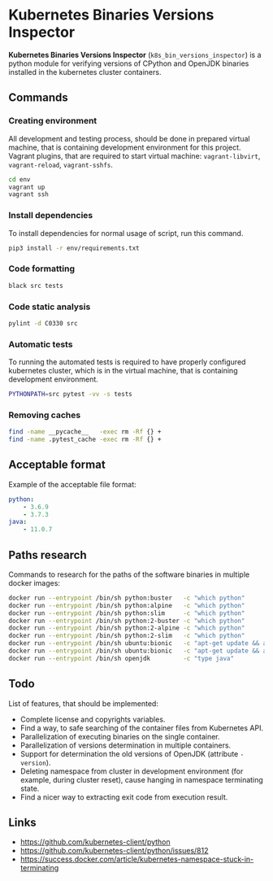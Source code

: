 # Kubernetes Binaries Versions Inspector

**Kubernetes Binaries Versions Inspector** (`k8s_bin_versions_inspector`) is a
python module for verifying versions of CPython and OpenJDK binaries installed
in the kubernetes cluster containers.

## Commands

### Creating environment

All development and testing process, should be done in prepared virtual machine,
that is containing development environment for this project. Vagrant plugins,
that are required to start virtual machine: `vagrant-libvirt`, `vagrant-reload`,
`vagrant-sshfs`.

```bash
cd env
vagrant up
vagrant ssh
```

### Install dependencies

To install dependencies for normal usage of script, run this command.

```bash
pip3 install -r env/requirements.txt
```

### Code formatting

```bash
black src tests
```

### Code static analysis

```bash
pylint -d C0330 src
```

### Automatic tests

To running the automated tests is required to have properly configured
kubernetes cluster, which is in the virtual machine, that is containing
development environment.

```bash
PYTHONPATH=src pytest -vv -s tests
```

### Removing caches

```bash
find -name __pycache__   -exec rm -Rf {} +
find -name .pytest_cache -exec rm -Rf {} +
```

## Acceptable format

Example of the acceptable file format:
```yaml
python:
    - 3.6.9
    - 3.7.3
java:
    - 11.0.7
```

## Paths research

Commands to research for the paths
of the software binaries in multiple docker images:
```bash
docker run --entrypoint /bin/sh python:buster   -c "which python"
docker run --entrypoint /bin/sh python:alpine   -c "which python"
docker run --entrypoint /bin/sh python:slim     -c "which python"
docker run --entrypoint /bin/sh python:2-buster -c "which python"
docker run --entrypoint /bin/sh python:2-alpine -c "which python"
docker run --entrypoint /bin/sh python:2-slim   -c "which python"
docker run --entrypoint /bin/sh ubuntu:bionic   -c "apt-get update && apt-get install -y python  && which python"
docker run --entrypoint /bin/sh ubuntu:bionic   -c "apt-get update && apt-get install -y python3 && which python3"
docker run --entrypoint /bin/sh openjdk         -c "type java"
```

## Todo

List of features, that should be implemented:
* Complete license and copyrights variables.
* Find a way, to safe searching of the container files from Kubernetes API.
* Parallelization of executing binaries on the single container.
* Parallelization of versions determination in multiple containers.
* Support for determination the old versions of OpenJDK (attribute `-version`).
* Deleting namespace from cluster in development environment (for example,
  during cluster reset), cause hanging in namespace terminating state.
* Find a nicer way to extracting exit code from execution result.

## Links

* https://github.com/kubernetes-client/python
* https://github.com/kubernetes-client/python/issues/812
* https://success.docker.com/article/kubernetes-namespace-stuck-in-terminating

